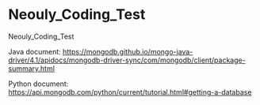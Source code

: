 # Neouly_Coding_Test
Neouly_Coding_Test

Java document: https://mongodb.github.io/mongo-java-driver/4.1/apidocs/mongodb-driver-sync/com/mongodb/client/package-summary.html

Python document: https://api.mongodb.com/python/current/tutorial.html#getting-a-database
